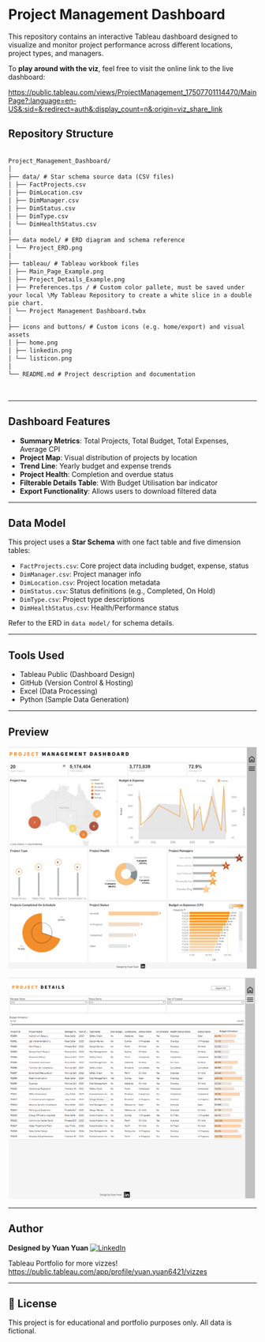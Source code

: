 # Project Management Dashboard

This repository contains an interactive Tableau dashboard designed to visualize and monitor project performance across different locations, project types, and managers.

To **play around with the viz**, feel free to visit the online link to the live dashboard:

https://public.tableau.com/views/ProjectManagement_17507701114470/MainPage?:language=en-US&:sid=&:redirect=auth&:display_count=n&:origin=viz_share_link

## Repository Structure
<pre lang="markdown"> <code>
Project_Management_Dashboard/
│
├── data/ # Star schema source data (CSV files)
│ ├── FactProjects.csv
│ ├── DimLocation.csv
│ ├── DimManager.csv
│ ├── DimStatus.csv
│ ├── DimType.csv
│ └── DimHealthStatus.csv
│
├── data model/ # ERD diagram and schema reference
│ └── Project_ERD.png
│
├── tableau/ # Tableau workbook files
│ ├── Main_Page_Example.png
│ ├── Project_Details_Example.png
│ ├── Preferences.tps / # Custom color pallete, must be saved under your local \My Tableau Repository to create a white slice in a double pie chart.
│ └── Project Management Dashboard.twbx
│
├── icons and buttons/ # Custom icons (e.g. home/export) and visual assets
│ ├── home.png
│ ├── linkedin.png
│ └── listicon.png
│
└── README.md # Project description and documentation

 </code> </pre>
---

## Dashboard Features

- **Summary Metrics**: Total Projects, Total Budget, Total Expenses, Average CPI
- **Project Map**: Visual distribution of projects by location
- **Trend Line**: Yearly budget and expense trends
- **Project Health**: Completion and overdue status
- **Filterable Details Table**: With Budget Utilisation bar indicator
- **Export Functionality**: Allows users to download filtered data

---

## Data Model

This project uses a **Star Schema** with one fact table and five dimension tables:

- `FactProjects.csv`: Core project data including budget, expense, status
- `DimManager.csv`: Project manager info
- `DimLocation.csv`: Project location metadata
- `DimStatus.csv`: Status definitions (e.g., Completed, On Hold)
- `DimType.csv`: Project type descriptions
- `DimHealthStatus.csv`: Health/Performance status

Refer to the ERD in `data model/` for schema details.

---

## Tools Used

- Tableau Public (Dashboard Design)
- GitHub (Version Control & Hosting)
- Excel (Data Processing)
- Python (Sample Data Generation)

---

## Preview

![Main Dashboard](tableau/Main_Page_Example.png)


![Project Details](tableau/Project_Details_Example.png)

---

## Author

**Designed by Yuan Yuan**  [![LinkedIn](https://img.shields.io/badge/LinkedIn--blue?style=social&logo=linkedin)](www.linkedin.com/in/yuan-yuan-1728b32ba)


Tableau Portfolio for more vizzes! https://public.tableau.com/app/profile/yuan.yuan6421/vizzes


---

## 📄 License

This project is for educational and portfolio purposes only. All data is fictional.


